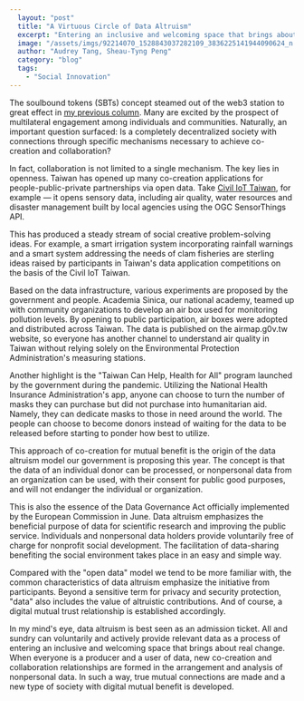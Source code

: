 ```yaml
---
  layout: "post"
  title: "A Virtuous Circle of Data Altruism"
  excerpt: "Entering an inclusive and welcoming space that brings about real change."
  image: "/assets/imgs/92214070_1528843037282109_3836225141944090624_n.jpg"
  author: "Audrey Tang, Sheau-Tyng Peng"
  category: "blog"
  tags: 
    - "Social Innovation"
---
```


The soulbound tokens (SBTs) concept steamed out of the web3 station to great effect in [my previous column](https://pdis.nat.gov.tw/en/blog/Web3-%E7%9A%84%E9%9D%88%E9%AD%82-SBT-%E6%86%91%E8%AD%89/). Many are excited by the prospect of multilateral engagement among individuals and communities. Naturally, an important question surfaced: Is a completely decentralized society with connections through specific mechanisms necessary to achieve co-creation and collaboration?

In fact, collaboration is not limited to a single mechanism. The key lies in openness. Taiwan has opened up many co-creation applications for people-public-private partnerships via open data. Take [Civil IoT Taiwan](https://ci.taiwan.gov.tw/en), for example — it opens sensory data, including air quality, water resources and disaster management built by local agencies using the OGC SensorThings API.

This has produced a steady stream of social creative problem-solving ideas. For example, a smart irrigation system incorporating rainfall warnings and a smart system addressing the needs of clam fisheries are sterling ideas raised by participants in Taiwan's data application competitions on the basis of the Civil IoT Taiwan. 

Based on the data infrastructure, various experiments are proposed by the government and people. Academia Sinica, our national academy, teamed up with community organizations to develop an air box used for monitoring pollution levels. By opening to public participation, air boxes were adopted and distributed across Taiwan. The data is published on the airmap.g0v.tw website, so everyone has another channel to understand air quality in Taiwan without relying solely on the Environmental Protection Administration's measuring stations.

Another highlight is the "Taiwan Can Help, Health for All" program launched by the government during the pandemic. Utilizing the National Health Insurance Administration's app, anyone can choose to turn the number of masks they can purchase but did not purchase into humanitarian aid. Namely, they can dedicate masks to those in need around the world. The people can choose to become donors instead of waiting for the data to be released before starting to ponder how best to utilize.

This approach of co-creation for mutual benefit is the origin of the data altruism model our government is proposing this year. The concept is that the data of an individual donor can be processed, or nonpersonal data from an organization can be used, with their consent for public good purposes, and will not endanger the individual or organization.

This is also the essence of the Data Governance Act officially implemented by the European Commission in June. Data altruism emphasizes the beneficial purpose of data for scientific research and improving the public service. Individuals and nonpersonal data holders provide voluntarily free of charge for nonprofit social development. The facilitation of data-sharing benefiting the social environment takes place in an easy and simple way.

Compared with the "open data" model we tend to be more familiar with, the common characteristics of data altruism emphasize the initiative from participants. Beyond a sensitive term for privacy and security protection, "data" also includes the value of altruistic contributions. And of course, a digital mutual trust relationship is established accordingly.

In my mind's eye, data altruism is best seen as an admission ticket. All and sundry can voluntarily and actively provide relevant data as a process of entering an inclusive and welcoming space that brings about real change. When everyone is a producer and a user of data, new co-creation and collaboration relationships are formed in the arrangement and analysis of nonpersonal data. In such a way, true mutual connections are made and a new type of society with digital mutual benefit is developed.
